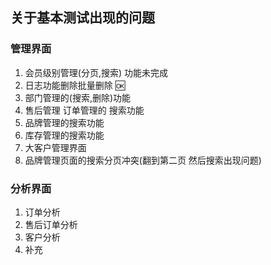 ## 关于基本测试出现的问题
### 管理界面 
1. 会员级别管理(分页,搜索) 功能未完成
2. 日志功能删除批量删除  :ok:
3. 部门管理的(搜索,删除)功能
4. 售后管理 订单管理的 搜索功能 
5. 品牌管理的搜索功能 
6. 库存管理的搜索功能 
7. 大客户管理界面 
8. 品牌管理页面的搜索分页冲突(翻到第二页 然后搜索出现问题)
### 分析界面 
1. 订单分析 
2. 售后订单分析 
3. 客户分析 
4. 补充 
